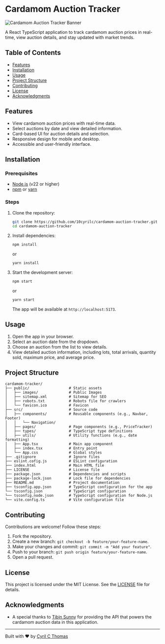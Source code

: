 # Cardamom Auction Tracker

![Cardamom Auction Tracker Banner](https://auction-tracker.10cyrilc.in/images/cardamom-auction-tracker.png)

A React TypeScript application to track cardamom auction prices in real-time, view auction details, and stay updated with market trends.

## Table of Contents
- [Features](#features)
- [Installation](#installation)
- [Usage](#usage)
- [Project Structure](#project-structure)
- [Contributing](#contributing)
- [License](#license)
- [Acknowledgments](#acknowledgments)

## Features
- View cardamom auction prices with real-time data.
- Select auctions by date and view detailed information.
- Card-based UI for auction details and selection.
- Responsive design for mobile and desktop.
- Accessible and user-friendly interface.

## Installation

### Prerequisites
- [Node.js](https://nodejs.org/) (v22 or higher)
- [npm](https://www.npmjs.com/) or [yarn](https://yarnpkg.com/)

### Steps
1. Clone the repository:
   ```bash
   git clone https://github.com/10cyrilc/cardamom-auction-tracker.git
   cd cardamom-auction-tracker
   ```

2. Install dependencies:
   ```bash
   npm install
   ```
   or
   ```bash
   yarn install
   ```

3. Start the development server:
   ```bash
   npm start
   ```
   or
   ```bash
   yarn start
   ```

   The app will be available at `http://localhost:5173`.

## Usage
1. Open the app in your browser.
2. Select an auction date from the dropdown.
3. Choose an auction from the list to view details.
4. View detailed auction information, including lots, total arrivals, quantity sold, maximum price, and average price.

## Project Structure
```
cardamom-tracker/
├── public/                  # Static assets
│   ├── images/              # Public Images
│   ├── sitemap.xml          # Sitemap for SEO
│   ├── robots.txt           # Robots file for crawlers
│   └── favicon.ico          # Favicon
├── src/                     # Source code
│   ├── components/          # Reusable components (e.g., Navbar, Footer)
│   │   └── Navigation/
│   ├── pages/               # Page components (e.g., PriceTracker)
│   ├── types/               # TypeScript type definitions
│   ├── utils/               # Utility functions (e.g., date formatting)
│   ├── App.tsx              # Main app component
│   ├── index.tsx            # Entry point
│   └── App.css              # Global styles
├── .gitignore               # Ignore files
├── eslint.cofig.js          # ESLint configuration
├── index.html               # Main HTML file
├── LICENSE                  # License file
├── package.json             # Dependencies and scripts
├── package-lock.json        # Lock file for dependencies
├── README.md                # Project documentation
├── tsconfig.app.json        # TypeScript configuration for the app
└── tsconfig.json            # TypeScript configuration
└── tsconfig.node.json       # TypeScript configuration for Node.js
└── vite.config.ts           # Vite configuration file
```

## Contributing
Contributions are welcome! Follow these steps:
1. Fork the repository.
2. Create a new branch: `git checkout -b feature/your-feature-name`.
3. Make your changes and commit: `git commit -m "Add your feature"`.
4. Push to your branch: `git push origin feature/your-feature-name`.
5. Open a pull request.

## License
This project is licensed under the MIT License. See the [LICENSE](LICENSE) file for details.

## Acknowledgments
- A special thanks to [Tibin Sunny](https://github.com/Tibinsunny) for providing the API that powers the cardamom auction data in this application.

---

Built with ❤️ by [Cyril C Thomas](https://10cyrilc.in)